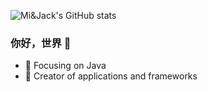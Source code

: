 ![Mi&Jack's GitHub stats](https://github-readme-stats.vercel.app/api?username=mijack&show_icons=true)


### 你好，世界 👋

- :orange_book: Focusing on Java 
- :hammer: Creator of applications and frameworks
